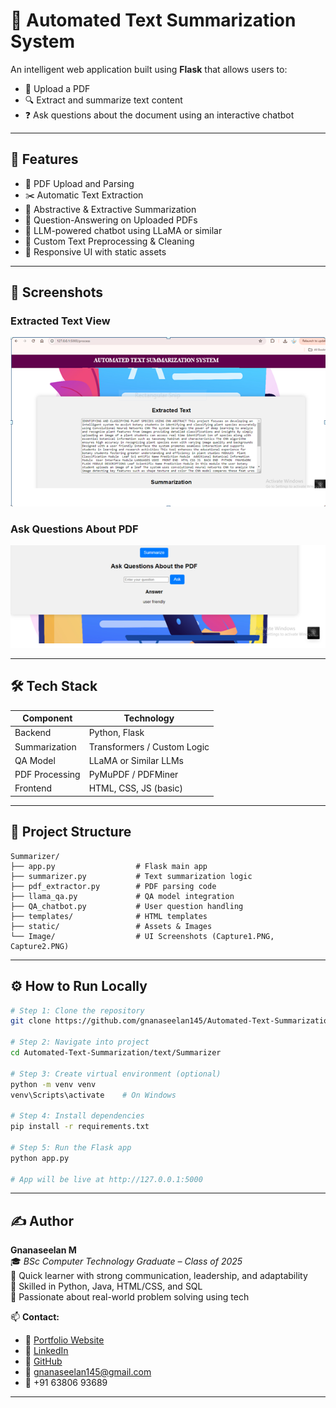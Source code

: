 
# 🧠 Automated Text Summarization System

An intelligent web application built using **Flask** that allows users to:
- 📄 Upload a PDF
- 🔍 Extract and summarize text content
- ❓ Ask questions about the document using an interactive chatbot

---

## 🚀 Features

- 📁 PDF Upload and Parsing
- ✂️ Automatic Text Extraction
- 📝 Abstractive & Extractive Summarization
- 🤖 Question-Answering on Uploaded PDFs
- 💬 LLM-powered chatbot using LLaMA or similar
- 🧼 Custom Text Preprocessing & Cleaning
- 🎨 Responsive UI with static assets

---

## 📸 Screenshots

### Extracted Text View
![Extracted Text](Images/Capture1.PNG)

### Ask Questions About PDF
![QA Chatbot](Images/Capture2.PNG)

---

## 🛠️ Tech Stack

| Component         | Technology                  |
|------------------|-----------------------------|
| Backend          | Python, Flask               |
| Summarization    | Transformers / Custom Logic |
| QA Model         | LLaMA or Similar LLMs       |
| PDF Processing   | PyMuPDF / PDFMiner          |
| Frontend         | HTML, CSS, JS (basic)       |

---

## 📂 Project Structure

```
Summarizer/
├── app.py                  # Flask main app
├── summarizer.py           # Text summarization logic
├── pdf_extractor.py        # PDF parsing code
├── llama_qa.py             # QA model integration
├── QA_chatbot.py           # User question handling
├── templates/              # HTML templates
├── static/                 # Assets & Images
└── Image/                  # UI Screenshots (Capture1.PNG, Capture2.PNG)
```

---

## ⚙️ How to Run Locally

```bash
# Step 1: Clone the repository
git clone https://github.com/gnanaseelan145/Automated-Text-Summarization.git

# Step 2: Navigate into project
cd Automated-Text-Summarization/text/Summarizer

# Step 3: Create virtual environment (optional)
python -m venv venv
venv\Scripts\activate    # On Windows

# Step 4: Install dependencies
pip install -r requirements.txt

# Step 5: Run the Flask app
python app.py

# App will be live at http://127.0.0.1:5000
```
 

---

## ✍️ Author

**Gnanaseelan M**  
🎓 *BSc Computer Technology Graduate – Class of 2025*  
🚀 Quick learner with strong communication, leadership, and adaptability  
🔧 Skilled in Python, Java, HTML/CSS, and SQL  
🎯 Passionate about real-world problem solving using tech  

📫 **Contact:**  
- 🔗 [Portfolio Website](https://gnanaseelan145.github.io/Gnanaseelan-Portfolio/)  
- 💼 [LinkedIn](https://www.linkedin.com/in/gnanaseelan-m-806b01250)  
- 🧠 [GitHub](https://github.com/gnanaseelan145)  
- 📧 gnanaseelan145@gmail.com  
- 📱 +91 63806 93689  

---
 
